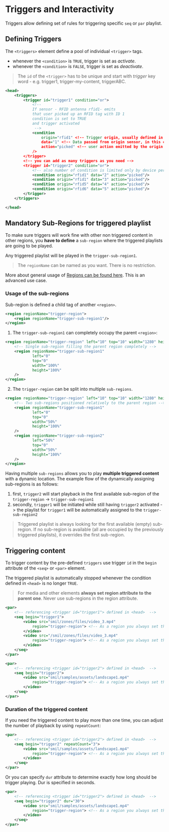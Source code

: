 # Triggers and Interactivity

Triggers allow defining set of rules for triggering specific `seq` or `par` playlist.

## Defining Triggers

The `<triggers>` element define a pool of individual `<trigger>` tags.

- whenever the `<condition>` is `TRUE`, trigger is set as *activate*.
- whenever the `<condition>` is `FALSE`, trigger is set as *deactivate*.

> The `id` of the `<trigger>` has to be unique and start with *trigger* key word - e.g. trigger1, trigger-my-content, triggerABC.

```xml
<head>
    <triggers>
        <trigger id="trigger1" condition="or">
            <!-- 
            If sensor - RFID antenna rfid1- emits
            that user picked up an RFID tag with ID 1 
            condition is set to TRUE 
            and trigger activated
             -->
            <condition 
                origin="rfid1" <!-- Trigger origin, usually defined in <sensor/> tag -->
                data="1" <!-- Data passed from origin sensor, in this case RFID tag ID -->
                action="picked" <!-- user action emitted by the origin sensor -->
            />
        </trigger>
        <!-- you can add as many triggers as you need -->
        <trigger id="trigger2" condition="or">
            <!-- also number of condition is limited only by device performance -->
            <condition origin="rfid1" data="2" action="picked"/>
            <condition origin="rfid1" data="3" action="picked"/>
            <condition origin="rfid5" data="4" action="picked"/>
            <condition origin="rfid6" data="5" action="picked"/>
        </trigger>
    </triggers>

</head>
```

## Mandatory Sub-Regions for triggered playlist

To make sure triggers will work fine with other non triggered content in other regions, you **have to define** a `sub-region` where the triggered playlists are going to be played.

Any triggered playlist will be played in the `trigger-sub-region1`.

> The `regionName` can be named as you want. There is no restriction.

More about general usage of [Regions can be found here](https://docs.signageos.io/hc/en-us/articles/4405241028114). This is an advanced use case.


### Usage of the sub-regions

Sub-region is defined a child tag of another `<region>`.

```xml
<region regionName="trigger-region">
    <region regionName="trigger-sub-region1"/>
</region>
```

1. The `trigger-sub-region1` can completely occupy the parent `<region>`:

```xml
<region regionName="trigger-region" left="10" top="10" width="1280" height="720">
    <!-- Single sub-region filling the parent region completely -->
    <region regionName="trigger-sub-region1" 
            left="0" 
            top="0" 
            width="100%" 
            height="100%"
    />
</region>
```

2. The `trigger-region` can be split into multiple `sub-regions`.

```xml
<region regionName="trigger-region" left="10" top="10" width="1280" height="720">
    <!-- Two sub-regions positioned relatively to the parent region -->
    <region regionName="trigger-sub-region1" 
            left="0" 
            top="0" 
            width="50%" 
            height="100%"
    />
    <region regionName="trigger-sub-region2" 
            left="50%" 
            top="0" 
            width="50%" 
            height="100%"
    />
</region>
```

Having multiple `sub-regions` allows you to play **multiple triggered content** with a dynamic location. The example flow of the dynamically assigning sub-regions is as follows:

1. first, `trigger2` will start playback in the first available sub-region of the `trigger-region` -> `trigger-sub-region1`
1. secondly, `trigger1` will be initiated while still having `trigger2` activated -> the playlist for `trigger1` will be automatically assigned to the `trigger-sub-region2`

> Triggered playlist is always looking for the first available (empty) sub-region. If no sub-region is available (all are occupied by the previously triggered playlists), it overrides the first sub-region.

## Triggering content

To trigger content by the pre-defined `triggers` use trigger `id` in the `begin` attribute of the `<seq>` or `<par>` element.

The triggered playlist is automatically stopped whenever the condition defined in `<head>` is no longer `TRUE`.

> For media and other elements **always set region attribute to the parent one**. Never use sub-regions in the region attribute.

```xml
<par>
    <!-- referencing <trigger id="trigger1"> defined in <head>  -->
    <seq begin="trigger1"> 
        <video src="smil/zones/files/video_3.mp4" 
            region="trigger-region"> <!-- As a region you always set the parent of the sub-regions -->
        </video>
        <video src="/smil/zones/files/video_3.mp4" 
            region="trigger-region"> <!-- As a region you always set the parent of the sub-regions -->
        </video>
    </seq>
</par>

<par>
    <!-- referencing <trigger id="trigger2"> defined in <head>  -->
    <seq begin="trigger2"> 
        <video src="smil/samples/assets/landscape1.mp4" 
            region="trigger-region"> <!-- As a region you always set the parent of the sub-regions -->
        </video>
    </seq>
</par>
```

### Duration of the triggered content

If you need the triggered content to play more than one time, you can adjust the number of playback by using `repeatCount`:

```xml
<par>
    <!-- referencing <trigger id="trigger2"> defined in <head>  -->
    <seq begin="trigger2" repeatCount="3"> 
        <video src="smil/samples/assets/landscape1.mp4" 
            region="trigger-region"> <!-- As a region you always set the parent of the sub-regions -->
        </video>
    </seq>
</par>
```

Or you can specify `dur` attribute to determine exactly how long should be trigger playing. Dur is specified in seconds.

```xml
<par>
    <!-- referencing <trigger id="trigger2"> defined in <head>  -->
    <seq begin="trigger2" dur="30"> 
        <video src="smil/samples/assets/landscape1.mp4" 
            region="trigger-region"> <!-- As a region you always set the parent of the sub-regions -->
        </video>
    </seq>
</par>
```
